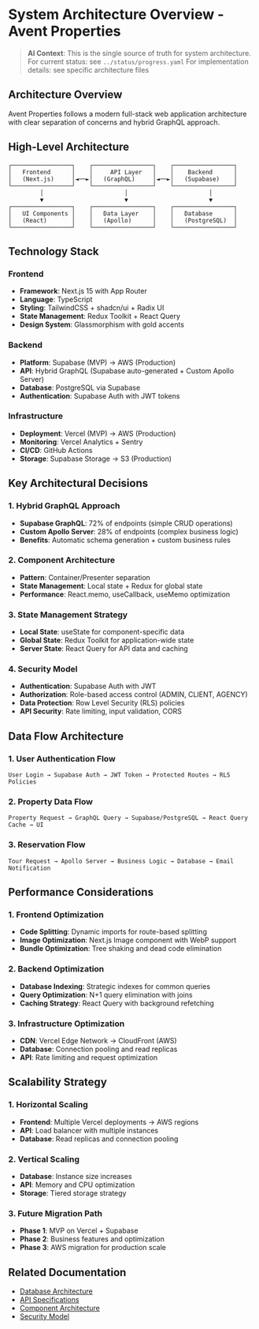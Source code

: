 # System Architecture Overview - Avent Properties

> **AI Context**: This is the single source of truth for system architecture.
> For current status: see `../status/progress.yaml`
> For implementation details: see specific architecture files

## Architecture Overview

Avent Properties follows a modern full-stack web application architecture with clear separation of concerns and hybrid GraphQL approach.

## High-Level Architecture

```
┌─────────────────┐    ┌─────────────────┐    ┌─────────────────┐
│   Frontend      │    │     API Layer   │    │    Backend      │
│   (Next.js)     │◄──►│   (GraphQL)     │◄──►│   (Supabase)    │
└─────────────────┘    └─────────────────┘    └─────────────────┘
         │                       │                       │
         ▼                       ▼                       ▼
┌─────────────────┐    ┌─────────────────┐    ┌─────────────────┐
│   UI Components │    │   Data Layer    │    │   Database      │
│   (React)       │    │   (Apollo)      │    │   (PostgreSQL)  │
└─────────────────┘    └─────────────────┘    └─────────────────┘
```

## Technology Stack

### Frontend
- **Framework**: Next.js 15 with App Router
- **Language**: TypeScript
- **Styling**: TailwindCSS + shadcn/ui + Radix UI
- **State Management**: Redux Toolkit + React Query
- **Design System**: Glassmorphism with gold accents

### Backend
- **Platform**: Supabase (MVP) → AWS (Production)
- **API**: Hybrid GraphQL (Supabase auto-generated + Custom Apollo Server)
- **Database**: PostgreSQL via Supabase
- **Authentication**: Supabase Auth with JWT tokens

### Infrastructure
- **Deployment**: Vercel (MVP) → AWS (Production)
- **Monitoring**: Vercel Analytics + Sentry
- **CI/CD**: GitHub Actions
- **Storage**: Supabase Storage → S3 (Production)

## Key Architectural Decisions

### 1. Hybrid GraphQL Approach
- **Supabase GraphQL**: 72% of endpoints (simple CRUD operations)
- **Custom Apollo Server**: 28% of endpoints (complex business logic)
- **Benefits**: Automatic schema generation + custom business rules

### 2. Component Architecture
- **Pattern**: Container/Presenter separation
- **State Management**: Local state + Redux for global state
- **Performance**: React.memo, useCallback, useMemo optimization

### 3. State Management Strategy
- **Local State**: useState for component-specific data
- **Global State**: Redux Toolkit for application-wide state
- **Server State**: React Query for API data and caching

### 4. Security Model
- **Authentication**: Supabase Auth with JWT
- **Authorization**: Role-based access control (ADMIN, CLIENT, AGENCY)
- **Data Protection**: Row Level Security (RLS) policies
- **API Security**: Rate limiting, input validation, CORS

## Data Flow Architecture

### 1. User Authentication Flow
```
User Login → Supabase Auth → JWT Token → Protected Routes → RLS Policies
```

### 2. Property Data Flow
```
Property Request → GraphQL Query → Supabase/PostgreSQL → React Query Cache → UI
```

### 3. Reservation Flow
```
Tour Request → Apollo Server → Business Logic → Database → Email Notification
```

## Performance Considerations

### 1. Frontend Optimization
- **Code Splitting**: Dynamic imports for route-based splitting
- **Image Optimization**: Next.js Image component with WebP support
- **Bundle Optimization**: Tree shaking and dead code elimination

### 2. Backend Optimization
- **Database Indexing**: Strategic indexes for common queries
- **Query Optimization**: N+1 query elimination with joins
- **Caching Strategy**: React Query with background refetching

### 3. Infrastructure Optimization
- **CDN**: Vercel Edge Network → CloudFront (AWS)
- **Database**: Connection pooling and read replicas
- **API**: Rate limiting and request optimization

## Scalability Strategy

### 1. Horizontal Scaling
- **Frontend**: Multiple Vercel deployments → AWS regions
- **API**: Load balancer with multiple instances
- **Database**: Read replicas and connection pooling

### 2. Vertical Scaling
- **Database**: Instance size increases
- **API**: Memory and CPU optimization
- **Storage**: Tiered storage strategy

### 3. Future Migration Path
- **Phase 1**: MVP on Vercel + Supabase
- **Phase 2**: Business features and optimization
- **Phase 3**: AWS migration for production scale

## Related Documentation

- [Database Architecture](database.md)
- [API Specifications](api.md)
- [Component Architecture](components.md)
- [Security Model](security.md)